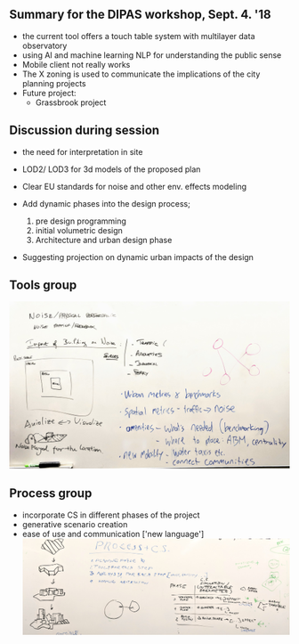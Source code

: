 ## Summary for the DIPAS workshop, Sept. 4. '18

- the current tool offers a touch table system with multilayer data observatory
- using AI and machine learning NLP for understanding the public sense
- Mobile client not really works
- The X zoning is used to communicate the implications of the city planning projects
- Future project:
  - Grassbrook project

## Discussion during session

- the need for interpretation in site
- LOD2/ LOD3 for 3d models of the proposed plan
- Clear EU standards for noise and other env. effects modeling
- Add dynamic phases into the design process;

  1. pre design programming
  2. initial volumetric design
  3. Architecture and urban design phase

- Suggesting projection on dynamic urban impacts of the design

## Tools group

![](./img/TOOLS.jpg)

## Process group

- incorporate CS in different phases of the project
- generative scenario creation
- ease of use and communication ['new language']
  ![](./img/PROCESS.jpg)
